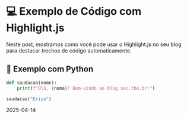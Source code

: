 # 💻 Exemplo de Código com Highlight.js

Neste post, mostramos como você pode usar o Highlight.js no seu blog para destacar trechos de código automaticamente.

## 🐍 Exemplo com Python

```python
def saudacao(nome):
    print(f"Olá, {nome}! Bem-vindo ao blog sec.the.br!")

saudacao("Érico")
```

2025-04-14
